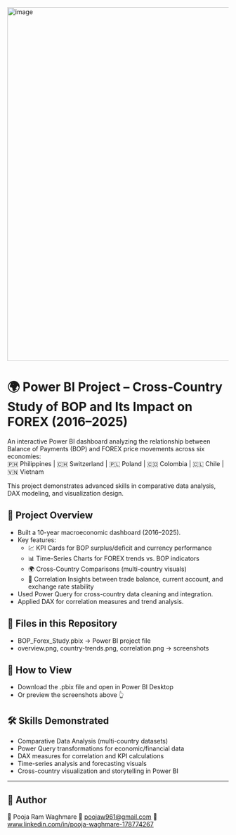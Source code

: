 <img width="1420" height="804" alt="image" src="https://github.com/user-attachments/assets/546e32f5-ab61-4ed2-a9ad-077c51f3d73f" />

# 🌍 Power BI Project – Cross-Country Study of BOP and Its Impact on FOREX (2016–2025)

An interactive Power BI dashboard analyzing the relationship between Balance of Payments (BOP) and FOREX price movements across six economies:  
🇵🇭 Philippines | 🇨🇭 Switzerland | 🇵🇱 Poland | 🇨🇴 Colombia | 🇨🇱 Chile | 🇻🇳 Vietnam  

This project demonstrates advanced skills in comparative data analysis, DAX modeling, and visualization design.  

## 🚀 Project Overview
- Built a 10-year macroeconomic dashboard (2016–2025).  
- Key features:
  - 💹 KPI Cards for BOP surplus/deficit and currency performance  
  - 📊 Time-Series Charts for FOREX trends vs. BOP indicators  
  - 🌍 Cross-Country Comparisons (multi-country visuals)  
  - 🔗 Correlation Insights between trade balance, current account, and exchange rate stability  
- Used Power Query for cross-country data cleaning and integration.  
- Applied DAX for correlation measures and trend analysis.  

## 📂 Files in this Repository
- BOP_Forex_Study.pbix → Power BI project file  
- overview.png, country-trends.png, correlation.png → screenshots  

## 🔗 How to View
- Download the .pbix file and open in Power BI Desktop  
- Or preview the screenshots above 👆  

## 🛠 Skills Demonstrated
- Comparative Data Analysis (multi-country datasets)  
- Power Query transformations for economic/financial data  
- DAX measures for correlation and KPI calculations  
- Time-series analysis and forecasting visuals  
- Cross-country visualization and storytelling in Power BI  

---

## 📌 Author
👤 Pooja Ram Waghmare
📧 poojaw961@gmail.com 
🔗 www.linkedin.com/in/pooja-waghmare-178774267
